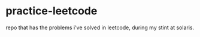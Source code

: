 # practice-leetcode
repo that has the problems i've solved in leetcode, during my stint at solaris.
